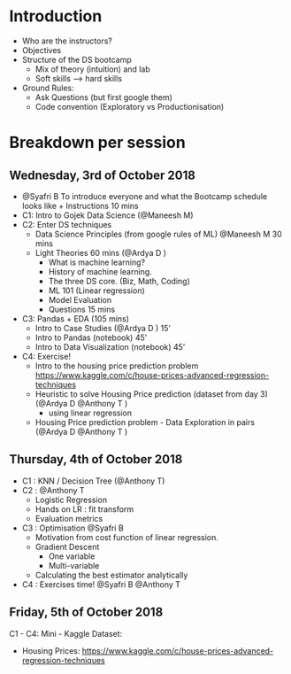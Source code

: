# Introduction

- Who are the instructors? 
- Objectives
- Structure of the DS bootcamp
  - Mix of theory (intuition) and lab
  - Soft skills --> hard skills
- Ground Rules: 
   - Ask Questions (but first google them) 
   - Code convention (Exploratory vs Productionisation)



# Breakdown per session 
## Wednesday, 3rd of October 2018
- @Syafri B To introduce everyone and what the Bootcamp schedule looks like + Instructions 10 mins
- C1: Intro to Gojek Data Science   (@Maneesh M)
- C2: Enter DS techniques
  - Data Science Principles (from google rules of ML) @Maneesh M 30 mins 
  - Light Theories 60 mins (@Ardya D )
    - What is machine learning? 
    - History of machine learning.
    - The three DS core. (Biz, Math, Coding)
    - ML 101 (Linear regression)
    - Model Evaluation 
    - Questions 15 mins
- C3: Pandas + EDA (105 mins)
  - Intro to Case Studies (@Ardya D ) 15’
  - Intro to Pandas (notebook)  45’
  - Intro to Data Visualization (notebook) 45’
- C4: Exercise!
  - Intro to the housing price prediction problem https://www.kaggle.com/c/house-prices-advanced-regression-techniques 
  - Heuristic to solve Housing Price prediction (dataset from day 3)  (@Ardya D @Anthony T )
    - using linear regression
  - Housing Price prediction problem - Data Exploration in pairs  (@Ardya D @Anthony T ) 

## Thursday, 4th of October 2018


- C1 : KNN / Decision Tree (@Anthony T)
- C2 : @Anthony T
  - Logistic Regression 
  - Hands on LR : fit transform 
  - Evaluation metrics
- C3 : Optimisation @Syafri B 
  - Motivation from cost function of linear regression. 
  - Gradient Descent
    - One variable 
    - Multi-variable 
  - Calculating the best estimator analytically 
- C4 : Exercises time! @Syafri B @Anthony T 

## Friday, 5th of October 2018

C1 - C4: Mini - Kaggle
Dataset:

- Housing Prices: https://www.kaggle.com/c/house-prices-advanced-regression-techniques



